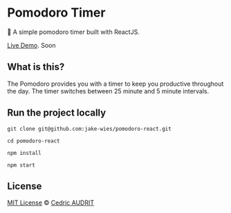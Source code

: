# Pomodoro Timer
:tomato: A simple pomodoro timer built with ReactJS. 

[Live Demo](). Soon

## What is this?

The Pomodoro provides you with a timer to keep you productive throughout the day. The timer switches between 25 minute and 5 minute intervals.

## Run the project locally
```
git clone git@github.com:jake-wies/pomodoro-react.git

cd pomodoro-react

npm install

npm start
```

## License
[MIT License](https://github.com/Freecey/react-pomodoro/blob/master/LICENSE.md) © [Cedric AUDRIT](https://www.audrit.be/)